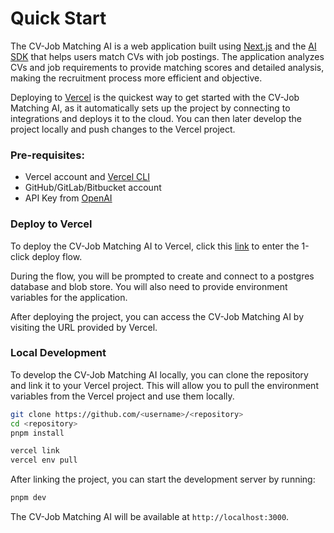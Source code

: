 # Quick Start

The CV-Job Matching AI is a web application built using [Next.js](https://nextjs.org) and the [AI SDK](https://sdk.vercel.ai) that helps users match CVs with job postings. The application analyzes CVs and job requirements to provide matching scores and detailed analysis, making the recruitment process more efficient and objective.

Deploying to [Vercel](https://vercel.com) is the quickest way to get started with the CV-Job Matching AI, as it automatically sets up the project by connecting to integrations and deploys it to the cloud. You can then later develop the project locally and push changes to the Vercel project.

### Pre-requisites:

- Vercel account and [Vercel CLI](https://vercel.com/docs/cli)
- GitHub/GitLab/Bitbucket account
- API Key from [OpenAI](https://platform.openai.com)

### Deploy to Vercel

To deploy the CV-Job Matching AI to Vercel, click this [link](https://vercel.com/new/clone?repository-url=https%3A%2F%2Fgithub.com%2Fvercel%2Fai-chatbot&env=AUTH_SECRET,OPENAI_API_KEY&envDescription=Learn%20more%20about%20how%20to%20get%20the%20API%20Keys%20for%20the%20application&envLink=https%3A%2F%2Fgithub.com%2Fvercel%2Fai-chatbot%2Fblob%2Fmain%2F.env.example&demo-title=CV-Job%20Matching%20AI&demo-description=An%20AI-powered%20tool%20for%20matching%20CVs%20with%20job%20requirements%20and%20providing%20detailed%20analysis.&demo-url=https%3A%2F%2Fchat.vercel.ai&stores=%5B%7B%22type%22:%22postgres%22%7D,%7B%22type%22:%22blob%22%7D%5D) to enter the 1-click deploy flow.

During the flow, you will be prompted to create and connect to a postgres database and blob store. You will also need to provide environment variables for the application.

After deploying the project, you can access the CV-Job Matching AI by visiting the URL provided by Vercel.

### Local Development

To develop the CV-Job Matching AI locally, you can clone the repository and link it to your Vercel project. This will allow you to pull the environment variables from the Vercel project and use them locally.

```bash
git clone https://github.com/<username>/<repository>
cd <repository>
pnpm install

vercel link
vercel env pull
```

After linking the project, you can start the development server by running:

```bash
pnpm dev
```

The CV-Job Matching AI will be available at `http://localhost:3000`.
